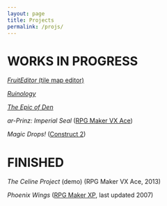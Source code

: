 ```yaml
---
layout: page
title: Projects
permalink: /projs/
---
```


# WORKS IN PROGRESS

[*FruitEditor* (tile map editor)][github-map]

[*Ruinology*][github-ruin]

[*The Epic of Den*][github-den]

*ar-Prinz: Imperial Seal* ([RPG Maker VX Ace][rmvxa])

*Magic Drops!* ([Construct 2][construct])

# FINISHED

*The Celine Project* (demo) (RPG Maker VX Ace, 2013)

*Phoenix Wings* ([RPG Maker XP][rmxp], last updated 2007)

[github-map]:   https://github.com/boaromayo/FruitEditor_v1_1
[github-ruin]:  https://github.com/boaromayo/Ruinology
[github-den]:   https://github.com/boaromayo/Den
[construct]:    https://www.scirra.com/construct2
[rmvxa]:        https://en.wikipedia.org/wiki/RPG_Maker_VX_Ace
[rmxp]:         https://en.wikipedia.org/wiki/RPG_Maker_XP
